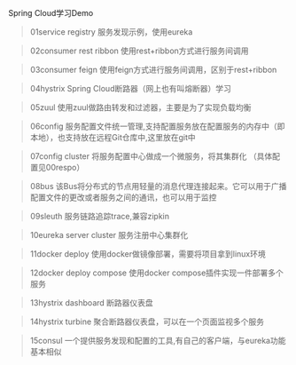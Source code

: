 Spring Cloud学习Demo

>01service registry 服务发现示例，使用eureka

>02consumer rest ribbon 使用rest+ribbon方式进行服务间调用

>03consumer feign 使用feign方式进行服务间调用，区别于rest+ribbon

>04hystrix Spring Cloud断路器（网上也有叫熔断器）学习

>05zuul 使用zuul做路由转发和过滤器，主要是为了实现负载均衡

>06config 服务配置文件统一管理,支持配置服务放在配置服务的内存中（即本地），也支持放在远程Git仓库中,这里放在git中

>07config cluster 将服务配置中心做成一个微服务，将其集群化 （具体配置见00respo）

>08bus 该Bus将分布式的节点用轻量的消息代理连接起来。它可以用于广播配置文件的更改或者服务之间的通讯，也可以用于监控

>09sleuth 服务链路追踪trace,兼容zipkin

>10eureka server cluster 服务注册中心集群化

>11docker deploy 使用docker做镜像部署，需要将项目拿到linux环境

>12docker deploy compose 使用docker compose插件实现一件部署多个服务

>13hystrix dashboard 断路器仪表盘

>14hystrix turbine 聚合断路器仪表盘，可以在一个页面监视多个服务

>15consul 一个提供服务发现和配置的工具,有自己的客户端，与eureka功能基本相似


